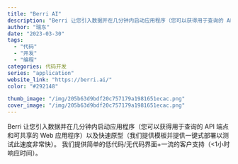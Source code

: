 ```yaml
---
title: "Berri AI"
description: "Berri 让您引入数据并在几分钟内启动应用程序（您可以获得用于查询的 API 端点和可共享的 Web 应用程序）以及快"
author: "瑞东"
date: "2023-03-30"
tags:
  - "代码"
  - "开发"
  - "编程"
categories: 代码开发
series: "application"
website_link: "https://berri.ai/"
color: "#292148"

thumb_image: "/img/205b63d9bdf20c757179a1981651ecac.png"
cover_image: "/img/205b63d9bdf20c757179a1981651ecac.png"
---
```


Berri 让您引入数据并在几分钟内启动应用程序（您可以获得用于查询的 API 端点和可共享的 Web 应用程序）以及快速原型（我们提供模板并提供一键式部署以测试此速度非常快）。 我们提供简单的低代码/无代码界面+一流的客户支持（<1小时响应时间）。